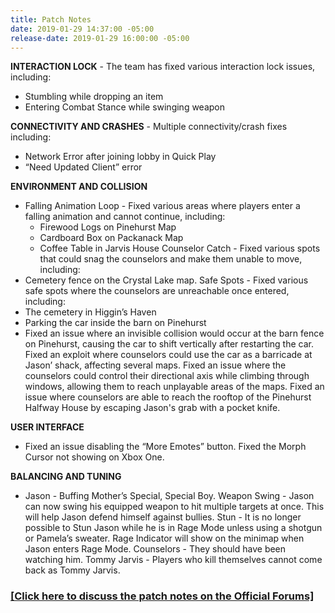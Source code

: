 ```yaml
---
title: Patch Notes
date: 2019-01-29 14:37:00 -05:00
release-date: 2019-01-29 16:00:00 -05:00
---
```


**INTERACTION LOCK** - The team has fixed various interaction lock issues, including:
* Stumbling while dropping an item
* Entering Combat Stance while swinging weapon

**CONNECTIVITY AND CRASHES** - Multiple connectivity/crash fixes including:
* Network Error after joining lobby in Quick Play
* “Need Updated Client” error

**ENVIRONMENT AND COLLISION**
* Falling Animation Loop - Fixed various areas where players enter a falling animation and cannot continue, including:
     * Firewood Logs on Pinehurst Map
     * Cardboard Box on Packanack Map
     * Coffee Table in Jarvis House
Counselor Catch - Fixed various spots that could snag the counselors and make them unable to move, including:
* Cemetery fence on the Crystal Lake map.
Safe Spots - Fixed various safe spots where the counselors are unreachable once entered, including:
* The cemetery in Higgin’s Haven
* Parking the car inside the barn on Pinehurst
* Fixed an issue where an invisible collision would occur at the barn fence on Pinehurst, causing the car to shift vertically after restarting the car.
Fixed an exploit where counselors could use the car as a barricade at Jason’ shack, affecting several maps.
Fixed an issue where the counselors could control their directional axis while climbing through windows, allowing them to reach unplayable areas of the maps.
Fixed an issue where counselors are able to reach the rooftop of the Pinehurst Halfway House by escaping Jason's grab with a pocket knife.

**USER INTERFACE**
* Fixed an issue disabling the “More Emotes” button.
Fixed the Morph Cursor not showing on Xbox One.

**BALANCING AND TUNING**
* Jason - Buffing Mother’s Special, Special Boy.
Weapon Swing - Jason can now swing his equipped weapon to hit multiple targets at once. This will help Jason defend himself against bullies.
Stun - It is no longer possible to Stun Jason while he is in Rage Mode unless using a shotgun or Pamela’s sweater.
Rage Indicator will show on the minimap when Jason enters Rage Mode. 
Counselors - They should have been watching him.
Tommy Jarvis - Players who kill themselves cannot come back as Tommy Jarvis. 

### [[Click here to discuss the patch notes on the Official Forums]](http://forum.f13game.com/topic/25343-patch-notes-111618/)